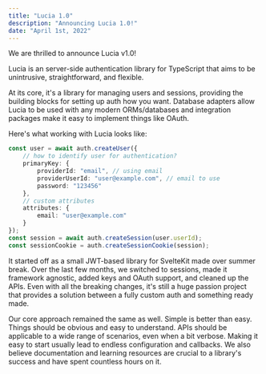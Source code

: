 ```yaml
---
title: "Lucia 1.0"
description: "Announcing Lucia 1.0!"
date: "April 1st, 2022"
---
```


We are thrilled to announce Lucia v1.0!

Lucia is an server-side authentication library for TypeScript that aims to be unintrusive, straightforward, and flexible.

At its core, it's a library for managing users and sessions, providing the building blocks for setting up auth how you want. Database adapters allow Lucia to be used with any modern ORMs/databases and integration packages make it easy to implement things like OAuth.

Here's what working with Lucia looks like:

```ts
const user = await auth.createUser({
	// how to identify user for authentication?
	primaryKey: {
		providerId: "email", // using email
		providerUserId: "user@example.com", // email to use
		password: "123456"
	},
	// custom attributes
	attributes: {
		email: "user@example.com"
	}
});
const session = await auth.createSession(user.userId);
const sessionCookie = auth.createSessionCookie(session);
```

It started off as a small JWT-based library for SvelteKit made over summer break. Over the last few months, we switched to sessions, made it framework agnostic, added keys and OAuth support, and cleaned up the APIs. Even with all the breaking changes, it's still a huge passion project that provides a solution between a fully custom auth and something ready made.

Our core approach remained the same as well. Simple is better than easy. Things should be obvious and easy to understand. APIs should be applicable to a wide range of scenarios, even when a bit verbose. Making it easy to start usually lead to endless configuration and callbacks. We also believe documentation and learning resources are crucial to a library's success and have spent countless hours on it.